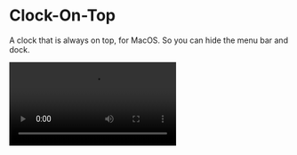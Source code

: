 # Clock-On-Top
A clock that is always on top, for MacOS.  So you can hide the menu bar and dock.



![demo](https://user-images.githubusercontent.com/145938/122588306-c4d23a80-d013-11eb-8798-278a012a9e29.mp4)

